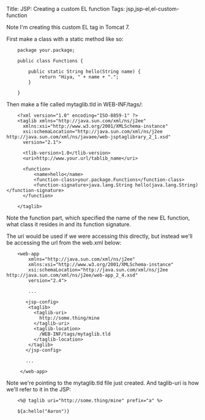 Title: JSP: Creating a custom EL function
Tags: jsp,jsp-el,el-custom-function

Note I'm creating this custom EL tag in Tomcat 7.

First make a class with a static method like so:

		package your.package;

		public class Functions {
			
			public static String hello(String name) {
				return "Hiya, " + name + ".";
			}

		}

Then make a file called mytaglib.tld in WEB-INF/tags/:

		<?xml version="1.0" encoding="ISO-8859-1" ?>
		<taglib xmlns="http://java.sun.com/xml/ns/j2ee" 
		  xmlns:xsi="http://www.w3.org/2001/XMLSchema-instance" 
		  xsi:schemaLocation="http://java.sun.com/xml/ns/j2ee http://java.sun.com/xml/ns/javaee/web-jsptaglibrary_2_1.xsd" 
		  version="2.1"> 
		  
		  <tlib-version>1.0</tlib-version>
		  <uri>http://www.your.url/tablib_name</uri>

		  <function>
		      <name>hello</name>
		      <function-class>your.package.Functions</function-class>
		      <function-signature>java.lang.String hello(java.lang.String)</function-signature>
		  </function>  

		</taglib> 

Note the function part, which specified the name of the new EL function, what class it resides in and its function signature.

The uri would be used if we were accessing this directly, but instead we'll be accessing the url from the web.xml below:

		<web-app 
		    xmlns="http://java.sun.com/xml/ns/j2ee"
		    xmlns:xsi="http://www.w3.org/2001/XMLSchema-instance"
		    xsi:schemaLocation="http://java.sun.com/xml/ns/j2ee http://java.sun.com/xml/ns/j2ee/web-app_2_4.xsd"
		    version="2.4">

		    ...
		 
		   <jsp-config>
			<taglib>
			  <taglib-uri>
			    http://some.thing/mine
			  </taglib-uri>
			  <taglib-location>
			    /WEB-INF/tags/mytaglib.tld
			  </taglib-location>
			</taglib> 
		   </jsp-config>
		   
		   ...
		 
		 </web-app>

Note we're pointing to the mytaglib.tld file just created. And taglib-uri is how we'll refer to it in the JSP:

		<%@ taglib uri="http://some.thing/mine" prefix="a" %> 

		${a:hello("Aaron")}
